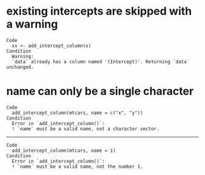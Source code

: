 # existing intercepts are skipped with a warning

    Code
      xx <- add_intercept_column(x)
    Condition
      Warning:
      `data` already has a column named '(Intercept)'. Returning `data` unchanged.

# name can only be a single character

    Code
      add_intercept_column(mtcars, name = c("x", "y"))
    Condition
      Error in `add_intercept_column()`:
      ! `name` must be a valid name, not a character vector.

---

    Code
      add_intercept_column(mtcars, name = 1)
    Condition
      Error in `add_intercept_column()`:
      ! `name` must be a valid name, not the number 1.

